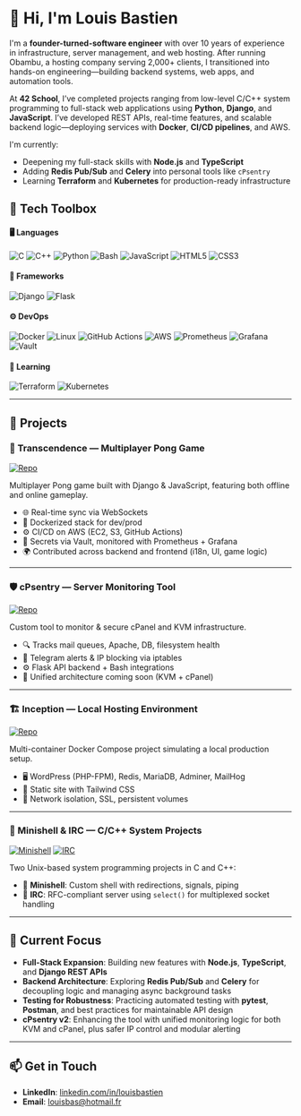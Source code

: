 # 👋 Hi, I'm Louis Bastien

I'm a **founder-turned-software engineer** with over 10 years of experience in infrastructure, server management, and web hosting. After running Obambu, a hosting company serving 2,000+ clients, I transitioned into hands-on engineering—building backend systems, web apps, and automation tools.

At **42 School**, I’ve completed projects ranging from low-level C/C++ system programming to full-stack web applications using **Python**, **Django**, and **JavaScript**. I’ve developed REST APIs, real-time features, and scalable backend logic—deploying services with **Docker**, **CI/CD pipelines**, and AWS.

I'm currently:
- Deepening my full-stack skills with **Node.js** and **TypeScript**
- Adding **Redis Pub/Sub** and **Celery** into personal tools like `cPsentry`
- Learning **Terraform** and **Kubernetes** for production-ready infrastructure

## 🧰 Tech Toolbox

#### 🖥️ Languages
![C](https://img.shields.io/badge/C-00599C?style=for-the-badge&logo=c&logoColor=white)
![C++](https://img.shields.io/badge/C++-00599C?style=for-the-badge&logo=c%2B%2B&logoColor=white)
![Python](https://img.shields.io/badge/Python-3670A0?style=for-the-badge&logo=python&logoColor=white)
![Bash](https://img.shields.io/badge/Bash-4EAA25?style=for-the-badge&logo=gnubash&logoColor=white)
![JavaScript](https://img.shields.io/badge/JavaScript-F7DF1E?style=for-the-badge&logo=javascript&logoColor=black)
![HTML5](https://img.shields.io/badge/HTML5-E34F26?style=for-the-badge&logo=html5&logoColor=white)
![CSS3](https://img.shields.io/badge/CSS3-1572B6?style=for-the-badge&logo=css3&logoColor=white)

#### 🧩 Frameworks
![Django](https://img.shields.io/badge/Django-092E20?style=for-the-badge&logo=django&logoColor=white)
![Flask](https://img.shields.io/badge/Flask-000000?style=for-the-badge&logo=flask&logoColor=white)

#### ⚙️ DevOps
![Docker](https://img.shields.io/badge/Docker-2496ED?style=for-the-badge&logo=docker&logoColor=white)
![Linux](https://img.shields.io/badge/Linux-FCC624?style=for-the-badge&logo=linux&logoColor=black)
![GitHub Actions](https://img.shields.io/badge/GitHub%20Actions-2088FF?style=for-the-badge&logo=githubactions&logoColor=white)
![AWS](https://img.shields.io/badge/AWS-232F3E?style=for-the-badge&logo=amazonaws&logoColor=white)
![Prometheus](https://img.shields.io/badge/Prometheus-E6522C?style=for-the-badge&logo=prometheus&logoColor=white)
![Grafana](https://img.shields.io/badge/Grafana-F46800?style=for-the-badge&logo=grafana&logoColor=white)
![Vault](https://img.shields.io/badge/Vault-000000?style=for-the-badge&logo=vault&logoColor=white)

#### 🚀 Learning
![Terraform](https://img.shields.io/badge/Terraform-844FBA?style=for-the-badge&logo=terraform&logoColor=white)
![Kubernetes](https://img.shields.io/badge/Kubernetes-326CE5?style=for-the-badge&logo=kubernetes&logoColor=white)

---

## 🚀 Projects

### 🏓 Transcendence — Multiplayer Pong Game  
[![Repo](https://img.shields.io/badge/GitHub-Transcendence-blue?logo=github)](https://github.com/louis-bastien/ft_transcendence-showcase)

Multiplayer Pong game built with Django & JavaScript, featuring both offline and online gameplay.  
- 🌐 Real-time sync via WebSockets  
- 🐳 Dockerized stack for dev/prod  
- ⚙️ CI/CD on AWS (EC2, S3, GitHub Actions)  
- 🔐 Secrets via Vault, monitored with Prometheus + Grafana  
- 🌍 Contributed across backend and frontend (i18n, UI, game logic)

---

### 🛡️ cPsentry — Server Monitoring Tool  
[![Repo](https://img.shields.io/badge/GitHub-cPsentry-blue?logo=github)](https://github.com/louis-bastien/cPsentry)

Custom tool to monitor & secure cPanel and KVM infrastructure.  
- 🔍 Tracks mail queues, Apache, DB, filesystem health  
- 📡 Telegram alerts & IP blocking via iptables  
- ⚙️ Flask API backend + Bash integrations  
- 🧩 Unified architecture coming soon (KVM + cPanel)

---

### 🏗️ Inception — Local Hosting Environment  
[![Repo](https://img.shields.io/badge/GitHub-Inception-blue?logo=github)](https://github.com/louis-bastien/inception)

Multi-container Docker Compose project simulating a local production setup.  
- 🖥️ WordPress (PHP-FPM), Redis, MariaDB, Adminer, MailHog  
- 🎨 Static site with Tailwind CSS  
- 🔐 Network isolation, SSL, persistent volumes

---

### 🧪 Minishell & IRC — C/C++ System Projects  
[![Minishell](https://img.shields.io/badge/GitHub-Minishell-blue?logo=github)](https://github.com/louis-bastien/minishell)
[![IRC](https://img.shields.io/badge/GitHub-IRC-blue?logo=github)](https://github.com/louis-bastien/IRC)

Two Unix-based system programming projects in C and C++:  
- 🐚 **Minishell**: Custom shell with redirections, signals, piping  
- 💬 **IRC**: RFC-compliant server using `select()` for multiplexed socket handling  

---

## 🌱 Current Focus

- **Full-Stack Expansion**: Building new features with **Node.js**, **TypeScript**, and **Django REST APIs**
- **Backend Architecture**: Exploring **Redis Pub/Sub** and **Celery** for decoupling logic and managing async background tasks
- **Testing for Robustness**: Practicing automated testing with **pytest**, **Postman**, and best practices for maintainable API design
- **cPsentry v2**: Enhancing the tool with unified monitoring logic for both KVM and cPanel, plus safer IP control and modular alerting

---

## 📫 Get in Touch

- **LinkedIn**: [linkedin.com/in/louisbastien](https://www.linkedin.com/in/louisbastien)  
- **Email**: louisbas@hotmail.fr
